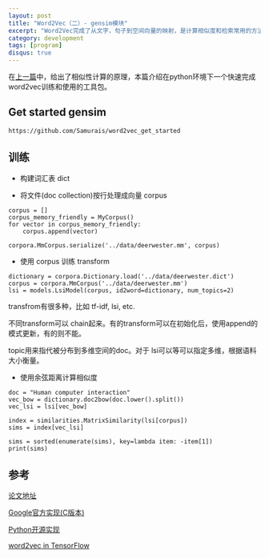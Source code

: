 ```yaml
---
layout: post
title: "Word2Vec（二）- gensim模块"
excerpt: "Word2Vec完成了从文字，句子到空间向量的映射，是计算相似度和检索常用的方法。在使用机器学习技术训练文本以前，常用来做Word Embedding。"
category: development
tags: [program]
disqus: true
---
```


在[上一篇](http://samurais.github.io/development/2017/06/14/cosine-similarity/)中，给出了相似性计算的原理，本篇介绍在python环境下一个快速完成word2vec训练和使用的工具包。

## Get started gensim
```
https://github.com/Samurais/word2vec_get_started
```

## 训练

* 构建词汇表
dict

* 将文件(doc collection)按行处理成向量
corpus

```
corpus = []
corpus_memory_friendly = MyCorpus()
for vector in corpus_memory_friendly:
    corpus.append(vector)

corpora.MmCorpus.serialize('../data/deerwester.mm', corpus)
```

* 使用 corpus 训练 transform

```
dictionary = corpora.Dictionary.load('../data/deerwester.dict')
corpus = corpora.MmCorpus('../data/deerwester.mm')
lsi = models.LsiModel(corpus, id2word=dictionary, num_topics=2)
```

transfrom有很多种，比如 tf-idf, lsi, etc.

不同transform可以 chain起来。有的transform可以在初始化后，使用append的模式更新，有的则不能。

topic用来指代被分布到多维空间的doc。对于 lsi可以等可以指定多维，根据语料大小衡量。

* 使用余弦距离计算相似度

```
doc = "Human computer interaction"
vec_bow = dictionary.doc2bow(doc.lower().split())
vec_lsi = lsi[vec_bow]

index = similarities.MatrixSimilarity(lsi[corpus])
sims = index[vec_lsi]

sims = sorted(enumerate(sims), key=lambda item: -item[1])
print(sims)
```

## 参考

[论文地址](http://papers.nips.cc/paper/5021-distributed-representations-of-words-and-phrases-and-their-compositionality.pdf)

[Google官方实现(C版本)](https://code.google.com/archive/p/word2vec/source/default/source)

[Python开源实现](https://radimrehurek.com/gensim/tutorial.html)

[word2vec in TensorFlow](https://www.tensorflow.org/tutorials/word2vec)